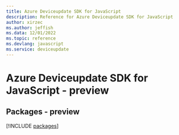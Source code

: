 ```yaml
---
title: Azure Deviceupdate SDK for JavaScript
description: Reference for Azure Deviceupdate SDK for JavaScript
author: xirzec
ms.author: jeffish
ms.data: 12/01/2022
ms.topic: reference
ms.devlang: javascript
ms.service: deviceupdate
---
```

# Azure Deviceupdate SDK for JavaScript - preview
## Packages - preview
[!INCLUDE [packages](deviceupdate-index.md)]